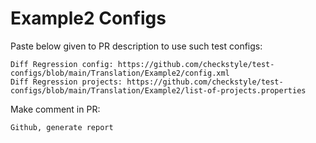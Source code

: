 # Example2 Configs
Paste below given to PR description to use such test configs:
```
Diff Regression config: https://github.com/checkstyle/test-configs/blob/main/Translation/Example2/config.xml
Diff Regression projects: https://github.com/checkstyle/test-configs/blob/main/Translation/Example2/list-of-projects.properties
```
Make comment in PR:
```
Github, generate report
```
